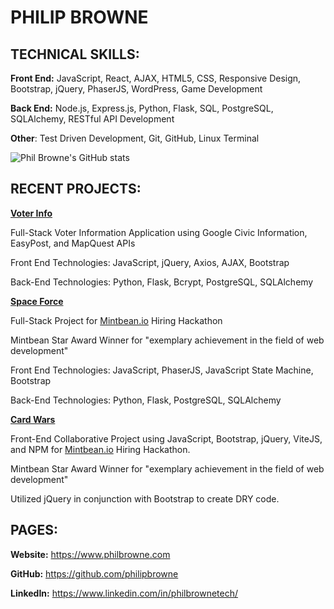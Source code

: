 # PHILIP BROWNE

## TECHNICAL SKILLS:

**Front End:** JavaScript, React, AJAX, HTML5, CSS, Responsive Design, Bootstrap, jQuery, PhaserJS, WordPress, Game Development

**Back End:** Node.js, Express.js, Python, Flask, SQL, PostgreSQL, SQLAlchemy, RESTful API Development

**Other**: Test Driven Development, Git, GitHub, Linux Terminal

![Phil Browne's GitHub stats](https://github-readme-stats.vercel.app/api?username=philipbrowne&show_icons=true&theme=tokyonight)

## RECENT PROJECTS:

**[Voter Info](https://www.voter-info.org)**

Full-Stack Voter Information Application using Google Civic Information, EasyPost, and MapQuest APIs

Front End Technologies: JavaScript, jQuery, Axios, AJAX, Bootstrap

Back-End Technologies: Python, Flask, Bcrypt, PostgreSQL, SQLAlchemy

**[Space Force](https://space-force-game.netlify.app/)**

Full-Stack Project for [Mintbean.io](https://mintbean.io/) Hiring Hackathon

Mintbean Star Award Winner for "exemplary achievement in the field of web development"

Front End Technologies: JavaScript, PhaserJS, JavaScript State Machine, Bootstrap

Back-End Technologies: Python, Flask, PostgreSQL, SQLAlchemy

**[Card Wars](https://card-wars.netlify.app/)**

Front-End Collaborative Project using JavaScript, Bootstrap, jQuery, ViteJS, and NPM for [Mintbean.io](https://mintbean.io/) Hiring Hackathon.

Mintbean Star Award Winner for "exemplary achievement in the field of web development"

Utilized jQuery in conjunction with Bootstrap to create DRY code.

## PAGES:

**Website:** https://www.philbrowne.com

**GitHub:** https://github.com/philipbrowne

**LinkedIn:** https://www.linkedin.com/in/philbrownetech/


